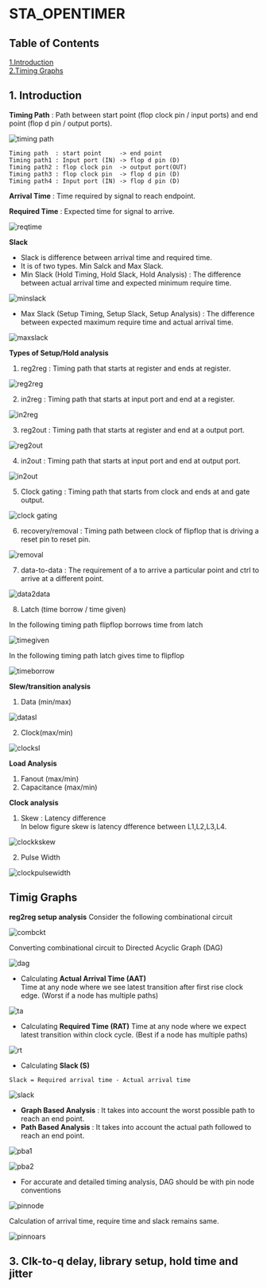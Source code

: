 # STA_OPENTIMER
## Table of Contents
[1.Introduction]()<br>
[2.Timing Graphs]()<br>

## 1. Introduction
**Timing Path** : Path between start point (flop clock pin / input ports) and end point (flop d pin / output ports).

![timing path](https://user-images.githubusercontent.com/62790565/190869147-80e07d1a-d3bd-418c-82c6-7d24b0ce7b4f.jpg)

```
Timing path  : start point     -> end point
Timing path1 : Input port (IN) -> flop d pin (D)
Timing path2 : flop clock pin  -> output port(OUT)
Timing path3 : flop clock pin  -> flop d pin (D)
Timing path4 : Input port (IN) -> flop d pin (D)
```

**Arrival Time** : Time required by signal to reach endpoint.<br>

**Required Time** : Expected time for signal to arrive.

![reqtime](https://user-images.githubusercontent.com/62790565/190869810-cc994550-fa47-4bf3-abf0-4d9dd8222ea6.png)

**Slack**
- Slack is difference between arrival time and required time.
- It is of two types. Min Salck and Max Slack.
- Min Slack (Hold Timing, Hold Slack, Hold Analysis) : The difference between actual arrival time and expected minimum require time.

![minslack](https://user-images.githubusercontent.com/62790565/190870301-a5abdd83-b851-4550-acab-19305a7c1b95.png)

- Max Slack (Setup Timing, Setup Slack, Setup Analysis) : The difference between expected maximum require time and actual arrival time.

![maxslack](https://user-images.githubusercontent.com/62790565/190870315-8c803729-945f-4d34-b844-9e611153b0d0.png)

**Types of Setup/Hold analysis**
1. reg2reg : Timing path that starts at register and ends at register.

![reg2reg](https://user-images.githubusercontent.com/62790565/190870541-9acbfe0a-8b25-48cd-9e80-d8b27bd0eda9.jpg)

2. in2reg : Timing path that starts at input port and end at a register.

![in2reg](https://user-images.githubusercontent.com/62790565/190870674-ccc51513-99d1-41b3-a476-a8c50681d78c.jpg)

3. reg2out : Timing path that starts at register and end at a output port.

![reg2out](https://user-images.githubusercontent.com/62790565/190870797-5a1c5906-2137-43e4-af82-d9605feeb9ad.jpg)

4. in2out : Timing path that starts at input port and end at output port.

![in2out](https://user-images.githubusercontent.com/62790565/190870982-72449590-e822-4832-8e41-b82c1fcf0c54.jpg)

5. Clock gating : Timing path that starts from clock and ends at and gate output.

![clock gating](https://user-images.githubusercontent.com/62790565/190871135-a7c0c791-f2ef-479d-9d3c-fa8ab44c2ee6.jpg)

6. recovery/removal : Timing path between clock of flipflop that is driving a reset pin to reset pin.

![removal](https://user-images.githubusercontent.com/62790565/190871308-dc3f6b2a-8a15-418d-a441-983e95935c34.jpg)

7. data-to-data : The requirement of a to arrive a particular point and ctrl to arrive at a different point.

![data2data](https://user-images.githubusercontent.com/62790565/190871912-c571ffd3-9a4a-4527-ac31-3de3d2cba944.jpg)

8. Latch (time borrow / time given)
 
In the following timing path flipflop borrows time from latch
 
![timegiven](https://user-images.githubusercontent.com/62790565/190871999-cea7f833-7fa6-4e4c-af22-9845aa1ea90e.jpg)
 
In the following timing path latch gives time to flipflop
 
![timeborrow](https://user-images.githubusercontent.com/62790565/190872001-96b526e4-0ca5-437f-bc17-13b2188ae385.jpg)

**Slew/transition analysis**
1. Data (min/max)

![datasl](https://user-images.githubusercontent.com/62790565/190872278-9811d77b-fa21-403b-aed5-5649061b27e5.png)

2. Clock(max/min)

![clocksl](https://user-images.githubusercontent.com/62790565/190872282-c728f6e7-a5ba-41ea-8823-44133c44f4a9.png)

**Load Analysis**
1. Fanout (max/min)
2. Capacitance (max/min)

**Clock analysis**
1. Skew : Latency difference
<br>In below figure skew is latency dfference between L1,L2,L3,L4.

![clockkskew](https://user-images.githubusercontent.com/62790565/190872368-d2d66755-b73a-4527-8b58-960d8efe83fe.png)

2. Pulse Width

![clockpulsewidth](https://user-images.githubusercontent.com/62790565/190872482-77dc94ef-aa41-4486-8d81-a6c648f1171e.png)

## Timig Graphs
**reg2reg setup analysis**
Consider the following combinational circuit

![combckt](https://user-images.githubusercontent.com/62790565/190872601-0f2c2356-27ec-4faa-8f08-3cb51473ccbe.jpg)

Converting combinational circuit to Directed Acyclic Graph (DAG)

![dag](https://user-images.githubusercontent.com/62790565/190872692-d2895bbd-56de-41bc-96f9-2feec28c3590.jpg)

- Calculating **Actual Arrival Time (AAT)**  
Time at any node where we see latest transition after first rise clock edge. (Worst if a node has multiple paths) 

![ta](https://user-images.githubusercontent.com/62790565/190873170-df5eadc8-bae7-4607-9689-217720027e1a.jpg)

- Calculating **Required Time (RAT)**
Time at any node where we expect latest transition within clock cycle. (Best if a node has multiple paths)

![rt](https://user-images.githubusercontent.com/62790565/190873209-e5cdc6fc-c9e0-42e5-bbd5-5d6be5c65fa9.jpg)

- Calculating **Slack (S)**
```
Slack = Required arrival time - Actual arrival time
```

![slack](https://user-images.githubusercontent.com/62790565/190873280-037ae107-bbe8-4afc-934e-a5172117461e.jpg)

- **Graph Based Analysis** : It takes into account the worst possible path to reach an end point.
- **Path Based Analysis** : It takes into account the actual path followed to reach an end point.

![pba1](https://user-images.githubusercontent.com/62790565/190873683-7b6efe41-4893-4007-920e-9b2e53d68ef3.jpg)

![pba2](https://user-images.githubusercontent.com/62790565/190873720-3f77f843-d58b-405a-98cf-1afaac39aeb9.jpg)

- For accurate and detailed timing analysis, DAG should be with pin node conventions

![pinnode](https://user-images.githubusercontent.com/62790565/190873846-6b6942b3-017a-4e3d-9b27-3b63d5c08a50.jpg)

Calculation of arrival time, require time and slack remains same.

![pinnoars](https://user-images.githubusercontent.com/62790565/190874098-a9c88473-d28e-438c-a443-7fbf6ed83685.jpg)

## 3. Clk-to-q delay, library setup, hold time and jitter



